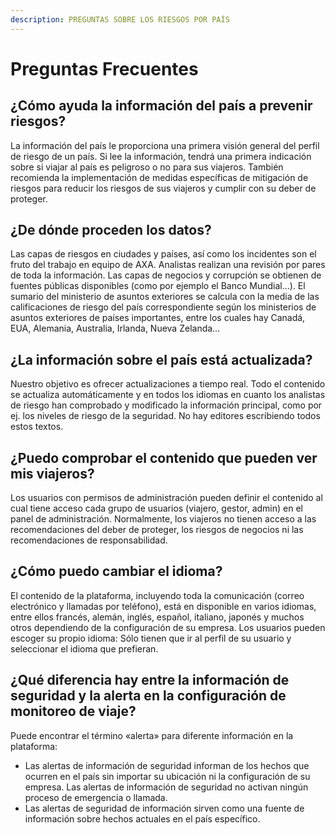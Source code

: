 ```yaml
---
description: PREGUNTAS SOBRE LOS RIESGOS POR PAÍS
---
```


# Preguntas Frecuentes

## ¿Cómo ayuda la información del país a prevenir riesgos?

La información del país le proporciona una primera visión general del perfil de riesgo de un país. Si lee la información, tendrá una primera indicación sobre si viajar al país es peligroso o no para sus viajeros. También recomienda la implementación de medidas específicas de mitigación de riesgos para reducir los riesgos de sus viajeros y cumplir con su deber de proteger.

## ¿De dónde proceden los datos?

Las capas de riesgos en ciudades y países, así como los incidentes son el fruto del trabajo en equipo de AXA. Analistas realizan una revisión por pares de toda la información. Las capas de negocios y corrupción se obtienen de fuentes públicas disponibles \(como por ejemplo el Banco Mundial...\). El sumario del ministerio de asuntos exteriores se calcula con la media de las calificaciones de riesgo del país correspondiente según los ministerios de asuntos exteriores de países importantes, entre los cuales hay Canadá, EUA, Alemania, Australia, Irlanda, Nueva Zelanda...

## ¿La información sobre el país está actualizada?

Nuestro objetivo es ofrecer actualizaciones a tiempo real. Todo el contenido se actualiza automáticamente y en todos los idiomas en cuanto los analistas de riesgo han comprobado y modificado la información principal, como por ej. los niveles de riesgo de la seguridad. No hay editores escribiendo todos estos textos.

## ¿Puedo comprobar el contenido que pueden ver mis viajeros?

Los usuarios con permisos de administración pueden definir el contenido al cual tiene acceso cada grupo de usuarios \(viajero, gestor, admin\) en el panel de administración. Normalmente, los viajeros no tienen acceso a las recomendaciones del deber de proteger, los riesgos de negocios ni las recomendaciones de responsabilidad.

## ¿Cómo puedo cambiar el idioma?

El contenido de la plataforma, incluyendo toda la comunicación \(correo electrónico y llamadas por teléfono\), está en disponible en varios idiomas, entre ellos francés, alemán, inglés, español, italiano, japonés y muchos otros dependiendo de la configuración de su empresa. Los usuarios pueden escoger su propio idioma: Sólo tienen que ir al perfil de su usuario y seleccionar el idioma que prefieran.

## ¿Qué diferencia hay entre la información de seguridad y la alerta en la configuración de monitoreo de viaje?

Puede encontrar el término «alerta» para diferente información en la plataforma:

* Las alertas de información de seguridad informan de los hechos que ocurren en el país sin importar su ubicación ni la configuración de su empresa. Las alertas de información de seguridad no activan ningún proceso de emergencia o llamada.
* Las alertas de seguridad de información sirven como una fuente de información sobre hechos actuales en el país específico.

